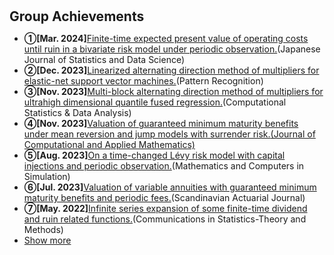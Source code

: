 <h1 id="news"></h1>

<h2 style="margin: 30px 0px 10px;">Group Achievements</h2>

<ul>

<li><strong>①[Mar. 2024]</strong><span style="color:#e74d3c"><a href="https://link.springer.com/article/10.1007/s42081-024-00244-3">Finite-time expected present value of operating costs until ruin in a bivariate risk model under periodic observation.</a></span>(Japanese Journal of Statistics and Data Science)</li>

<li><strong>②[Dec. 2023]</strong><span style="color:#e74d3c"><a href="https://www.sciencedirect.com/science/article/abs/pii/S0031320323008312">Linearized alternating direction method of multipliers for elastic-net support vector machines.</a></span>(Pattern Recognition)</li>

<li><strong>③[Nov. 2023]</strong><span style="color:#e74d3c"><a href="https://www.sciencedirect.com/science/article/abs/pii/S0167947323002128">Multi-block alternating direction method of multipliers for ultrahigh dimensional quantile fused regression.</a></span>(Computational Statistics & Data Analysis)</li>

<li><strong>④[Nov. 2023]</strong><span style="color:#e74d3c"><a href="https://www.sciencedirect.com/science/article/abs/pii/S0377042723005903">Valuation of guaranteed minimum maturity benefits under mean reversion and jump models with surrender risk.</a></span><a href="https://www.sciencedirect.com/journal/journal-of-computational-and-applied-mathematics">(Journal of Computational and Applied Mathematics)</a></li>

<li><strong>⑤[Aug. 2023]</strong><span style="color:#e74d3c"><a href="https://www.sciencedirect.com/science/article/abs/pii/S0378475423002938">On a time-changed Lévy risk model with capital injections and periodic observation.</a></span>(Mathematics and Computers in Simulation)</li>

<li><strong>⑥[Jul. 2023]</strong><span style="color:#e74d3c"><a href="https://www.tandfonline.com/doi/abs/10.1080/03461238.2023.2241193">Valuation of variable annuities with guaranteed minimum maturity benefits and periodic fees.</a></span>(Scandinavian Actuarial Journal)</li>

<li><strong>⑦[May. 2022]</strong><span style="color:#e74d3c"><a href="https://www.tandfonline.com/doi/abs/10.1080/03610926.2022.2076124">Infinite series expansion of some finite-time dividend and ruin related functions.</a></span>(Communications in Statistics-Theory and Methods)</li>



<li> <a href="javascript:toggle_vis('newsmore')">Show more</a> </li>

<div id="newsmore" style="display:none">

<li><strong>[May. 2023]</strong><span style="color:#e74d3c"><a href="https://www.sciencedirect.com/science/article/abs/pii/S0096300323002436">Finite-time expected present value of operating costs until ruin in a Cox risk model with periodic observation.</a></span>(Applied Mathematics and Computation)</li>


<li><strong>[Sept. 2022]</strong><span style="color:#e74d3c"><a href="https://www.cambridge.org/core/journals/probability-in-the-engineering-and-informational-sciences/article/nonparametric-estimation-of-some-dividend-problems-in-the-perturbed-compound-poisson-model/B29DB2B2B862822586CE0867F5758C20">Nonparametric estimation of some dividend problems in the perturbed compound Poisson model.</a></span>(Probability in the Engineering and Informational Sciences)</li>

<li><strong>[Jun. 2022]</strong><span style="color:#e74d3c"><a href="https://www.cambridge.org/core/journals/probability-in-the-engineering-and-informational-sciences/article/abs/gerbershiu-analysis-in-the-compound-poisson-model-with-constant-interobservation-times/44597BF1D4FA4892D0E7897D6DD0E693">Gerber-Shiu analysis in the compound Poisson model with constant inter-observation times.</a></span>(Probability in the Engineering and Informational Sciences)</li>


</div>
</ul>
